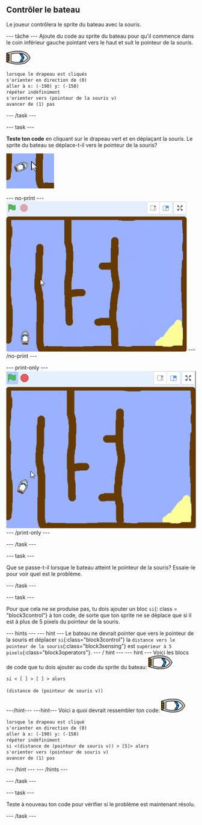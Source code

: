 ## Contrôler le bateau

Le joueur contrôlera le sprite du bateau avec la souris.

\--- tâche \--- Ajoute du code au sprite du bateau pour qu'il commence dans le coin inférieur gauche pointant vers le haut et suit le pointeur de la souris.

![bateau-sprite](images/boat_resize.png)

```blocks3
lorsque le drapeau est cliqués
s'orienter en direction de (0)
aller à x: (-190) y: (-150)
répéter indéfiniment
s'orienter vers (pointeur de la souris v)
avancer de (1) pas
```

\--- /task \---

\--- task \---

**Teste ton code** en cliquant sur le drapeau vert et en déplaçant la souris. Le sprite du bateau se déplace-t-il vers le pointeur de la souris?

![capture d'écran](images/boat-mouse.png)

\--- no-print \--- ![screenshot](images/boat-pointer-test-anim.gif) \--- /no-print \---

\--- print-only \--- ![screenshot](images/boat-pointer-test-anim.png) \--- /print-only \---

\--- /task \---

\--- task \---

Que se passe-t-il lorsque le bateau atteint le pointeur de la souris? Essaie-le pour voir quel est le problème.

\--- /task \---

\--- task \---

Pour que cela ne se produise pas, tu dois ajouter un bloc `si`{: class = "block3control"} à ton code, de sorte que ton sprite ne se déplace que si il est à plus de 5 pixels du pointeur de la souris.

\--- hints \--- \--- hint \--- Le bateau ne devrait pointer que vers le pointeur de la souris et déplacer `si`{:class="block3control"} la `distance vers le pointeur de la souris`{:class="block3sensing"} est `supérieur à 5 pixels`{:class="block3operators"}. \--- / hint \--- \--- hint \--- Voici les blocs de code que tu dois ajouter au code du sprite du bateau: ![bateau-sprite](images/boat_resize.png)

```blocks3
si < [ ] > [ ] > alors

(distance de (pointeur de souris v))
```

\---/hint\--- \---hint\--- Voici a quoi devrait ressembler ton code: ![sprite bateau](images/boat_resize.png)

```blocks3
lorsque le drapeau est cliqué
s'orienter en direction de (0)
aller à x: (-190) y: (-150)
répéter indéfiniment
si <(distance de (pointeur de souris v)) > [5]> alors
s'orienter vers (pointeur de souris v)
avancer de (1) pas
```

\--- /hint \--- \--- /hints \---

\--- /task \---

\--- task \---

Teste à nouveau ton code pour vérifier si le problème est maintenant résolu.

\--- /task \---